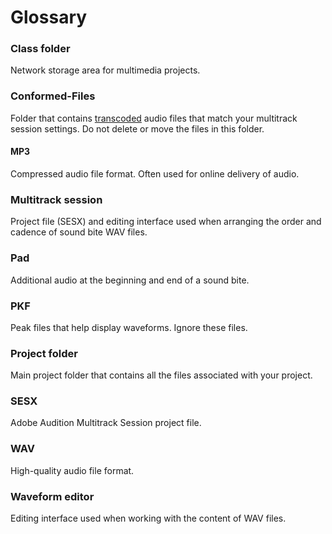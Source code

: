# Glossary

### Class folder

Network storage area for multimedia projects.

### Conformed-Files

Folder that contains [transcoded](https://en.wikipedia.org/wiki/Transcoding) audio files that match your multitrack session settings. Do not delete or move the files in this folder.

#### MP3

Compressed audio file format. Often used for online delivery of audio.

### Multitrack session

Project file \(SESX\) and editing interface used when arranging the order and cadence of sound bite WAV files.

### Pad

Additional audio at the beginning and end of a sound bite.

### PKF

Peak files that help display waveforms. Ignore these files.

### Project folder

Main project folder that contains all the files associated with your project.

### SESX

Adobe Audition Multitrack Session project file.

### WAV

High-quality audio file format.

### Waveform editor

Editing interface used when working with the content of WAV files.

